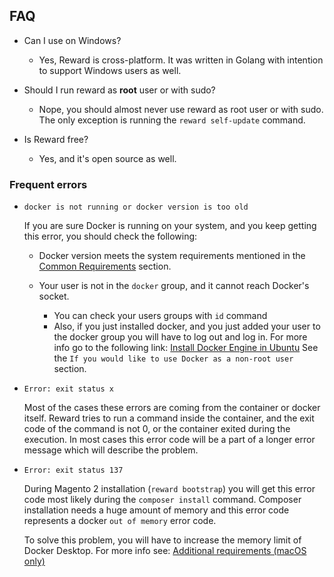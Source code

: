 ## FAQ

* Can I use on Windows?

  * Yes, Reward is cross-platform. It was written in Golang with intention to support Windows users as well.

* Should I run reward as **root** user or with sudo?

  * Nope, you should almost never use reward as root user or with sudo. The only exception is running
    the `reward self-update` command.

* Is Reward free?

  * Yes, and it's open source as well.

### Frequent errors

* `docker is not running or docker version is too old`

    If you are sure Docker is running on your system, and you keep getting this error, you should check the following:

    * Docker version meets the system requirements mentioned in the
     [Common Requirements](installation.html#common-requirements) section.

    * Your user is not in the `docker` group, and it cannot reach Docker's socket.
        * You can check your users groups with `id` command
        * Also, if you just installed docker, and you just added your user to the docker group you will have to log out
          and log in. For more info go to the following link:
          [Install Docker Engine in Ubuntu](https://docs.docker.com/engine/install/ubuntu/#install-using-the-convenience-script)
          See the `If you would like to use Docker as a non-root user` section.

* `Error: exit status x`

    Most of the cases these errors are coming from the container or docker itself. Reward tries to run a command inside
    the container, and the exit code of the command is not 0, or the container exited during the execution.
    In most cases this error code will be a part of a longer error message which will describe the problem.


* `Error: exit status 137`

    During Magento 2 installation (`reward bootstrap`) you will get this error code most likely during
    the `composer install` command. Composer installation needs a huge amount of memory and this error code
    represents a docker `out of memory` error code.

    To solve this problem, you will have to increase the memory limit of Docker Desktop. For more info see:
    [Additional requirements (macOS only)](installation.html#additional-requirements-macos-only)
